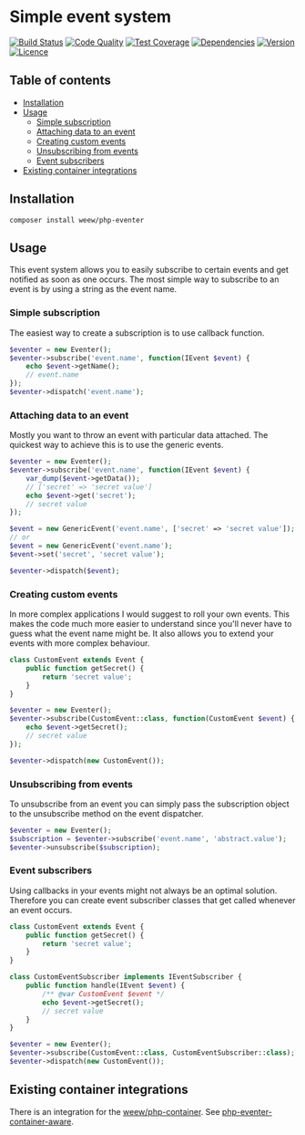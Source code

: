 # Simple event system

[![Build Status](https://img.shields.io/travis/weew/php-eventer.svg)](https://travis-ci.org/weew/php-eventer)
[![Code Quality](https://img.shields.io/scrutinizer/g/weew/php-eventer.svg)](https://scrutinizer-ci.com/g/weew/php-eventer)
[![Test Coverage](https://img.shields.io/coveralls/weew/php-eventer.svg)](https://coveralls.io/github/weew/php-eventer)
[![Dependencies](https://img.shields.io/versioneye/d/php/weew:php-eventer.svg)](https://versioneye.com/php/weew:php-eventer)
[![Version](https://img.shields.io/packagist/v/weew/php-eventer.svg)](https://packagist.org/packages/weew/php-eventer)
[![Licence](https://img.shields.io/packagist/l/weew/php-eventer.svg)](https://packagist.org/packages/weew/php-eventer)

## Table of contents

- [Installation](#installation)
- [Usage](#usage)
    - [Simple subscription](#simple-subscription)
    - [Attaching data to an event](#attaching-data-to-an-event)
    - [Creating custom events](#creating-custom-events)
    - [Unsubscribing from events](#unsubscribing-from-events)
    - [Event subscribers](#event-subscribers)
- [Existing container integrations](#existing-container-integrations)

## Installation

`composer install weew/php-eventer`

## Usage

This event system allows you to easily subscribe to certain events and get
notified as soon as one occurs. The most simple way to subscribe to an event
is by using a string as the event name.

### Simple subscription

The easiest way to create a subscription is to use callback function.

```php
$eventer = new Eventer();
$eventer->subscribe('event.name', function(IEvent $event) {
    echo $event->getName();
    // event.name
});
$eventer->dispatch('event.name');
```

### Attaching data to an event

Mostly you want to throw an event with particular data attached. The quickest way
to achieve this is to use the generic events.

```php
$eventer = new Eventer();
$eventer->subscribe('event.name', function(IEvent $event) {
    var_dump($event->getData());
    // ['secret' => 'secret value']
    echo $event->get('secret');
    // secret value
});

$event = new GenericEvent('event.name', ['secret' => 'secret value']);
// or
$event = new GenericEvent('event.name');
$event->set('secret', 'secret value');

$eventer->dispatch($event);
```

### Creating custom events

In more complex applications I would suggest to roll your own events. This makes
the code much more easier to understand since you'll never have to guess what
the event name might be. It also allows you to extend your events with more complex
behaviour.

```php
class CustomEvent extends Event {
    public function getSecret() {
        return 'secret value';
    }
}

$eventer = new Eventer();
$eventer->subscribe(CustomEvent::class, function(CustomEvent $event) {
    echo $event->getSecret();
    // secret value
});

$eventer->dispatch(new CustomEvent());
```

### Unsubscribing from events

To unsubscribe from an event you can simply pass the subscription object
to the unsubscribe method on the event dispatcher.

```php
$eventer = new Eventer();
$subscription = $eventer->subscribe('event.name', 'abstract.value');
$eventer->unsubscribe($subscription);
```

### Event subscribers

Using callbacks in your events might not always be an optimal solution.
Therefore you can create event subscriber classes that get called whenever an event
occurs.

```php
class CustomEvent extends Event {
    public function getSecret() {
        return 'secret value';
    }
}

class CustomEventSubscriber implements IEventSubscriber {
    public function handle(IEvent $event) {
        /** @var CustomEvent $event */
        echo $event->getSecret();
        // secret value
    }
}

$eventer = new Eventer();
$eventer->subscribe(CustomEvent::class, CustomEventSubscriber::class);
$eventer->dispatch(new CustomEvent());
```

## Existing container integrations

There is an integration for the [weew/php-container](https://github.com/weew/php-container). See [php-eventer-container-aware](https://github.com/weew/php-eventer-container-aware).
